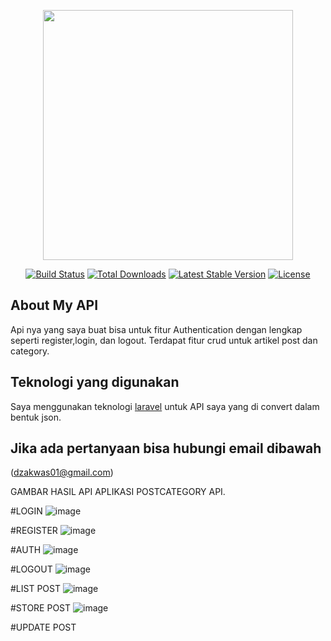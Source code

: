 <p align="center"><a href="https://laravel.com" target="_blank"><img src="https://raw.githubusercontent.com/laravel/art/master/logo-lockup/5%20SVG/2%20CMYK/1%20Full%20Color/laravel-logolockup-cmyk-red.svg" width="400"></a></p>

<p align="center">
<a href="https://travis-ci.org/laravel/framework"><img src="https://travis-ci.org/laravel/framework.svg" alt="Build Status"></a>
<a href="https://packagist.org/packages/laravel/framework"><img src="https://img.shields.io/packagist/dt/laravel/framework" alt="Total Downloads"></a>
<a href="https://packagist.org/packages/laravel/framework"><img src="https://img.shields.io/packagist/v/laravel/framework" alt="Latest Stable Version"></a>
<a href="https://packagist.org/packages/laravel/framework"><img src="https://img.shields.io/packagist/l/laravel/framework" alt="License"></a>
</p>

## About My API

Api nya yang saya buat bisa untuk fitur Authentication dengan lengkap seperti register,login, dan logout.
Terdapat fitur crud untuk artikel post dan category.


## Teknologi yang digunakan

Saya menggunakan teknologi [laravel](https://laravel.com) untuk API saya yang di convert dalam bentuk json.

## Jika ada pertanyaan bisa hubungi email dibawah

(dzakwas01@gmail.com)

GAMBAR HASIL API APLIKASI POSTCATEGORY API.

#LOGIN
![image](https://github.com/user-attachments/assets/542539fc-74a9-4786-a500-2bec3f94c5f0)

#REGISTER
![image](https://github.com/user-attachments/assets/6e42f861-2ffc-4b92-b904-0243eab3da4b)

#AUTH
![image](https://github.com/user-attachments/assets/c387f988-4766-4827-a4d7-a993e5e1a560)

#LOGOUT
![image](https://github.com/user-attachments/assets/45309071-8d8e-4c16-b0c3-ea28f8b5ec33)


#LIST POST
![image](https://github.com/user-attachments/assets/c12a5e6f-4217-47b9-aede-d1cf8d7d2d02)

#STORE POST
![image](https://github.com/user-attachments/assets/9e9e76f6-f77a-470c-9d09-c7f205a52860)

#UPDATE POST




